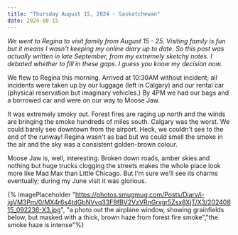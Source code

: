 ```yaml
---
title: "Thursday August 15, 2024 - Saskatchewan"
date: 2024-08-15
---
```


_We went to Regina to visit family from August 15 - 25.  Visiting family is fun but it means I wasn't keeping my online diary up to date.  So this post was actually written in late September, from my extremely sketchy notes. I debated whether to fill in these gaps.  I guess you know my decision now._

We flew to Regina this morning.  Arrived at 10:30AM without incident; all incidents were taken up by our luggage (left in Calgary) and our rental car (physical reservation but imaginary vehicles.)  By 4PM we had our bags and a borrowed car and were on our way to Moose Jaw.

It was extremely smoky out.  Forest fires are raging up north and the winds are bringing the smoke hundreds of miles south.  Calgary was the worst.  We could barely see downtown from the airport.  Heck, we couldn't see to the end of the runway!  Regina wasn't as bad but we could smell the smoke in the air and the sky was a consistent golden-brown colour.  

Moose Jaw is, well, interesting.  Broken down roads, amber skies and nothing but huge trucks clogging the streets makes the whole place look more like Mad Max than Little Chicago.  But I'm sure we'll see its charms eventually; during my June visit it was glorious.


{% imagePlaceholder "https://photos.smugmug.com/Posts/Diary/i-jgVM3Pm/0/MX4r6s4tdGbNVvq33F9fBV2VzVRnGrxgr5Zsx8XjT/X3/20240815_092236-X3.jpg", "a photo out the airplane window, showing grainfields below, but masked with a thick, brown haze from forest fire smoke","the smoke haze is intense"%}